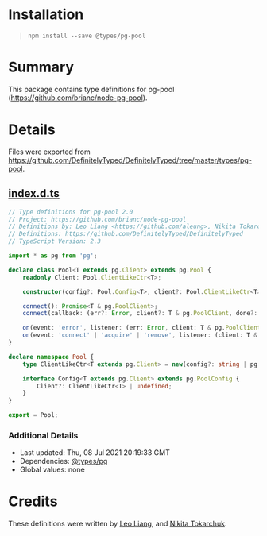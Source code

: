 # Installation
> `npm install --save @types/pg-pool`

# Summary
This package contains type definitions for pg-pool (https://github.com/brianc/node-pg-pool).

# Details
Files were exported from https://github.com/DefinitelyTyped/DefinitelyTyped/tree/master/types/pg-pool.
## [index.d.ts](https://github.com/DefinitelyTyped/DefinitelyTyped/tree/master/types/pg-pool/index.d.ts)
````ts
// Type definitions for pg-pool 2.0
// Project: https://github.com/brianc/node-pg-pool
// Definitions by: Leo Liang <https://github.com/aleung>, Nikita Tokarchuk <https://github.com/mainnika>
// Definitions: https://github.com/DefinitelyTyped/DefinitelyTyped
// TypeScript Version: 2.3

import * as pg from 'pg';

declare class Pool<T extends pg.Client> extends pg.Pool {
    readonly Client: Pool.ClientLikeCtr<T>;

    constructor(config?: Pool.Config<T>, client?: Pool.ClientLikeCtr<T>);

    connect(): Promise<T & pg.PoolClient>;
    connect(callback: (err?: Error, client?: T & pg.PoolClient, done?: (release?: any) => void) => void): void;

    on(event: 'error', listener: (err: Error, client: T & pg.PoolClient) => void): this;
    on(event: 'connect' | 'acquire' | 'remove', listener: (client: T & pg.PoolClient) => void): this;
}

declare namespace Pool {
    type ClientLikeCtr<T extends pg.Client> = new(config?: string | pg.ClientConfig) => T;

    interface Config<T extends pg.Client> extends pg.PoolConfig {
        Client?: ClientLikeCtr<T> | undefined;
    }
}

export = Pool;

````

### Additional Details
 * Last updated: Thu, 08 Jul 2021 20:19:33 GMT
 * Dependencies: [@types/pg](https://npmjs.com/package/@types/pg)
 * Global values: none

# Credits
These definitions were written by [Leo Liang](https://github.com/aleung), and [Nikita Tokarchuk](https://github.com/mainnika).
